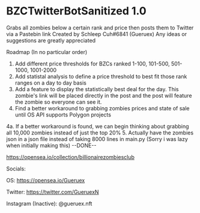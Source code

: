 # BZCTwitterBotSanitized 1.0
Grabs all zombies below a certain rank and price then posts them to Twitter via a Pastebin link
Created by Schleep Cuh#6841 (Gueruex)
Any ideas or suggestions are greatly appreciated

Roadmap (In no particular order)
1. Add different price thresholds for BZCs ranked 1-100, 101-500, 501-1000, 1001-2000
2. Add statistal analysis to define a price threshold to best fit those rank ranges on a day to day basis
3. Add a feature to display the statistically best deal for the day. This zombie's link will be placed directly in the post and the post will feature the zombie so everyone can see it.
4. Find a better workaround to grabbing zombies prices and state of sale until OS API supports Polygon projects

  4a. If a better workaround is found, we can begin thinking about grabbing all 10,000 zombies instead of just the top 20%
5. Actually have the zombies json in a json file instead of taking 8000 lines in main.py (Sorry i was lazy when initially making this) --DONE--

https://opensea.io/collection/billionairezombiesclub

Socials:

OS: https://opensea.io/Gueruex

Twitter: https://twitter.com/GueruexN

Instagram (Inactive): @gueruex.nft
